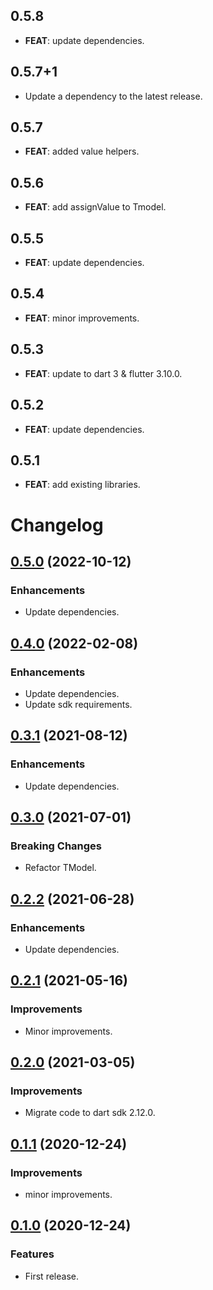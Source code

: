 ## 0.5.8

 - **FEAT**: update dependencies.

## 0.5.7+1

 - Update a dependency to the latest release.

## 0.5.7

 - **FEAT**: added value helpers.

## 0.5.6

 - **FEAT**: add assignValue to Tmodel.

## 0.5.5

 - **FEAT**: update dependencies.

## 0.5.4

 - **FEAT**: minor improvements.

## 0.5.3

 - **FEAT**: update to dart 3 & flutter 3.10.0.

## 0.5.2

 - **FEAT**: update dependencies.

## 0.5.1

 - **FEAT**: add existing libraries.

# Changelog

## [0.5.0](https://github.com/tyrcord/tmodel_dart/releases/tag/v0.5.0) (2022-10-12)

### Enhancements

- Update dependencies.

## [0.4.0](https://github.com/tyrcord/tmodel_dart/releases/tag/v0.4.0) (2022-02-08)

### Enhancements

- Update dependencies.
- Update sdk requirements.

## [0.3.1](https://github.com/tyrcord/tmodel_dart/releases/tag/v0.3.1) (2021-08-12)

### Enhancements

- Update dependencies.

## [0.3.0](https://github.com/tyrcord/tmodel_dart/releases/tag/v0.3.0) (2021-07-01)

### Breaking Changes

- Refactor TModel.

## [0.2.2](https://github.com/tyrcord/tmodel_dart/releases/tag/v0.2.2) (2021-06-28)

### Enhancements

- Update dependencies.

## [0.2.1](https://github.com/tyrcord/tmodel_dart/releases/tag/v0.2.1) (2021-05-16)

### Improvements

- Minor improvements.

## [0.2.0](https://github.com/tyrcord/tmodel_dart/releases/tag/v0.2.0) (2021-03-05)

### Improvements

- Migrate code to dart sdk 2.12.0.

## [0.1.1](https://github.com/tyrcord/tmodel_dart/releases/tag/v0.1.1) (2020-12-24)

### Improvements

- minor improvements.

## [0.1.0](https://github.com/tyrcord/tmodel_dart/releases/tag/v0.1.0) (2020-12-24)

### Features

- First release.
